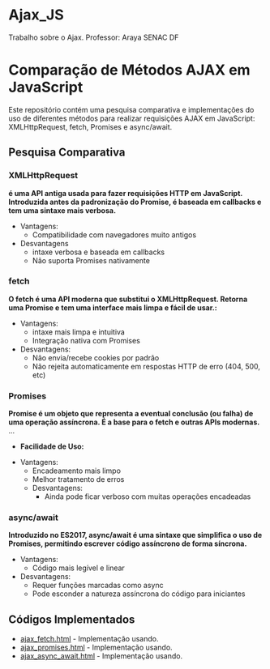 # Ajax_JS
Trabalho sobre o Ajax. Professor: Araya
SENAC DF

# Comparação de Métodos AJAX em JavaScript

Este repositório contém uma pesquisa comparativa e implementações do uso de diferentes métodos para realizar requisições AJAX em JavaScript: XMLHttpRequest, fetch, Promises e async/await.

## Pesquisa Comparativa

### XMLHttpRequest

**é uma API antiga usada para fazer requisições HTTP em JavaScript. Introduzida antes da padronização do Promise, é baseada em callbacks e tem uma sintaxe mais verbosa.**
- Vantagens:
    - Compatibilidade com navegadores muito antigos
- Desvantagens
     - intaxe verbosa e baseada em callbacks
     - Não suporta Promises nativamente

### fetch

**O fetch é uma API moderna que substitui o XMLHttpRequest. Retorna uma Promise e tem uma interface mais limpa e fácil de usar.:**
- Vantagens:
    - intaxe mais limpa e intuitiva
    - Integração nativa com Promises</li>
- Desvantagens:
    - Não envia/recebe cookies por padrão
    - Não rejeita automaticamente em respostas HTTP de erro (404, 500, etc)

### Promises

 **Promise é um objeto que representa a eventual conclusão (ou falha) de uma operação assíncrona. É a base para o fetch e outras APIs modernas.** ...
* **Facilidade de Uso:** 
- Vantagens:
    - Encadeamento mais limpo
    - Melhor tratamento de erros</li>
  - Desvantagens:
      -  Ainda pode ficar verboso com muitas operações encadeadas

### async/await

 **Introduzido no ES2017, async/await é uma sintaxe que simplifica o uso de Promises, permitindo escrever código assíncrono de forma síncrona.** 
- Vantagens:
    - Código mais legível e linear
- Desvantagens:
    - Requer funções marcadas como async
    -  Pode esconder a natureza assíncrona do código para iniciantes


## Códigos Implementados

* [ajax\_fetch.html](Fetch.html) - Implementação usando.
* [ajax\_promises.html](ajax\_promises.html) - Implementação usando.
* [ajax\_async\_await.html](ajax\_async\_await.html) - Implementação usando.
